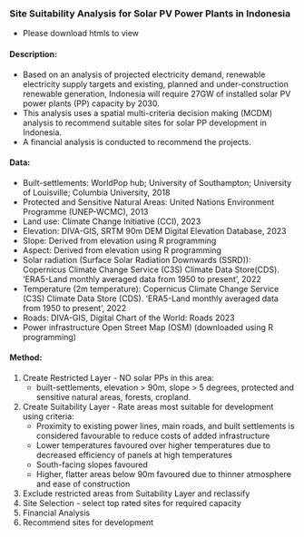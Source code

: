 ### Site Suitability Analysis for Solar PV Power Plants in Indonesia

* Please download htmls to view

#### Description:
* Based on an analysis of projected electricity demand, renewable electricity supply targets and existing, planned and under-construction renewable generation, Indonesia will require 27GW of installed solar PV power plants (PP) capacity by 2030.
* This analysis uses a spatial multi-criteria decision making (MCDM) analysis to recommend suitable sites for solar PP development in Indonesia.
* A financial analysis is conducted to recommend the projects.

#### Data:
* Built-settlements: WorldPop hub; University of Southampton; University of Louisville; Columbia University, 2018
* Protected and Sensitive Natural Areas: United Nations Environment Programme (UNEP-WCMC), 2013
* Land use: Climate Change Initiative (CCI), 2023
* Elevation: DIVA-GIS, SRTM 90m DEM Digital Elevation Database, 2023
* Slope: Derived from elevation using R programming
* Aspect: Derived from elevation using R programming
* Solar radiation (Surface Solar Radiation Downwards (SSRD)): Copernicus Climate Change Service (C3S) Climate Data Store(CDS). ‘ERA5-Land monthly averaged data from 1950 to present’, 2022
* Temperature (2m temperature): Copernicus Climate Change Service (C3S) Climate Data Store (CDS). ‘ERA5-Land monthly averaged data from 1950 to present’, 2022
* Roads: DIVA-GIS, Digital Chart of the World: Roads 2023
* Power infrastructure Open Street Map (OSM) (downloaded using R programming)

#### Method:
1. Create Restricted Layer - NO solar PPs in this area:
    * built-settlements, elevation > 90m, slope > 5 degrees, protected and sensitive natural areas, forests, cropland.
2. Create Suitability Layer - Rate areas most suitable for development using criteria:
    *  Proximity to existing power lines, main roads, and built settlements is considered favourable to reduce costs of added infrastructure
    *  Lower temperatures favoured over higher temperatures due to decreased efficiency of panels at high temperatures
    *  South-facing slopes favoured
    *  Higher, flatter areas below 90m favoured due to thinner atmosphere and ease of construction
3. Exclude restricted areas from Suitability Layer and reclassify
4. Site Selection - select top rated sites for required capacity
5. Financial Analysis
6. Recommend sites for development
